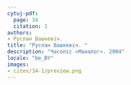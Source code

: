 ```yaml
---
cytuj-pdf:
  page: 34
  citation: 1
authors:
- Руслан Вашкевiч. 
title: "Руслан Вашкевiч. "
description: "Часопіс «Маналог». 2004"
locale: "be_BY"
images:
- cites/34-1/preview.png
---
```

